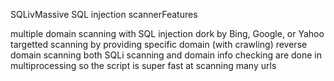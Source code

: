 SQLivMassive SQL injection scannerFeatures

multiple domain scanning with SQL injection dork by Bing, Google, or Yahoo
targetted scanning by providing specific domain (with crawling)
reverse domain scanning
both SQLi scanning and domain info checking are done in multiprocessing
so the script is super fast at scanning many urls
